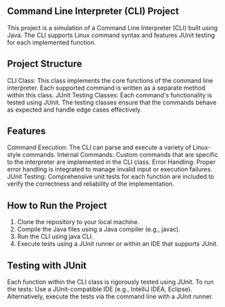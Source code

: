  Command Line Interpreter (CLI) Project
---------------------------------------
This project is a simulation of a Command Line Interpreter (CLI) built using Java. The CLI supports Linux command syntax and features JUnit testing for each implemented function.

Project Structure
-----------------
CLI Class: This class implements the core functions of the command line interpreter. Each supported command is written as a separate method within this class.
JUnit Testing Classes: Each command's functionality is tested using JUnit. The testing classes ensure that the commands behave as expected and handle edge cases effectively.

Features
--------
Command Execution: The CLI can parse and execute a variety of Linux-style commands.
Internal Commands: Custom commands that are specific to the interpreter are implemented in the CLI class.
Error Handling: Proper error handling is integrated to manage invalid input or execution failures.
JUnit Testing: Comprehensive unit tests for each function are included to verify the correctness and reliability of the implementation.

How to Run the Project
----------------------
1. Clone the repository to your local machine.
2. Compile the Java files using a Java compiler (e.g., javac).
3. Run the CLI using java CLI.
4. Execute tests using a JUnit runner or within an IDE that supports JUnit.


Testing with JUnit
------------------

Each function within the CLI class is rigorously tested using JUnit.
To run the tests:
Use a JUnit-compatible IDE (e.g., IntelliJ IDEA, Eclipse).
Alternatively, execute the tests via the command line with a JUnit runner.

  
